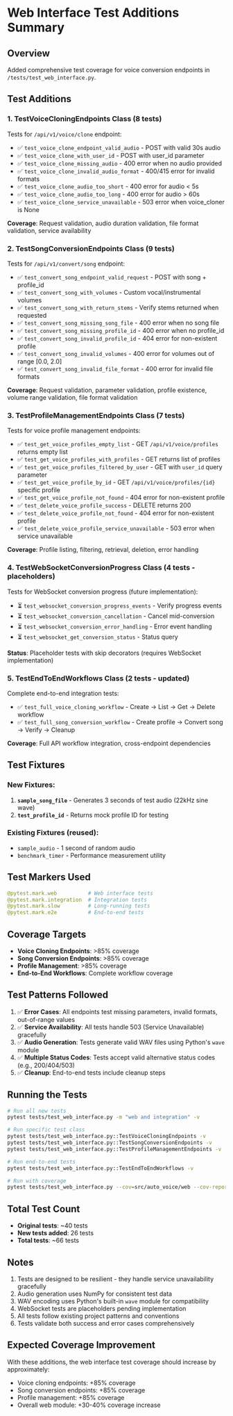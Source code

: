 # Web Interface Test Additions Summary

## Overview
Added comprehensive test coverage for voice conversion endpoints in `/tests/test_web_interface.py`.

## Test Additions

### 1. **TestVoiceCloningEndpoints** Class (8 tests)
Tests for `/api/v1/voice/clone` endpoint:
- ✅ `test_voice_clone_endpoint_valid_audio` - POST with valid 30s audio
- ✅ `test_voice_clone_with_user_id` - POST with user_id parameter
- ✅ `test_voice_clone_missing_audio` - 400 error when no audio provided
- ✅ `test_voice_clone_invalid_audio_format` - 400/415 error for invalid formats
- ✅ `test_voice_clone_audio_too_short` - 400 error for audio < 5s
- ✅ `test_voice_clone_audio_too_long` - 400 error for audio > 60s
- ✅ `test_voice_clone_service_unavailable` - 503 error when voice_cloner is None

**Coverage**: Request validation, audio duration validation, file format validation, service availability

### 2. **TestSongConversionEndpoints** Class (9 tests)
Tests for `/api/v1/convert/song` endpoint:
- ✅ `test_convert_song_endpoint_valid_request` - POST with song + profile_id
- ✅ `test_convert_song_with_volumes` - Custom vocal/instrumental volumes
- ✅ `test_convert_song_with_return_stems` - Verify stems returned when requested
- ✅ `test_convert_song_missing_song_file` - 400 error when no song file
- ✅ `test_convert_song_missing_profile_id` - 400 error when no profile_id
- ✅ `test_convert_song_invalid_profile_id` - 404 error for non-existent profile
- ✅ `test_convert_song_invalid_volumes` - 400 error for volumes out of range [0.0, 2.0]
- ✅ `test_convert_song_invalid_file_format` - 400 error for invalid file formats

**Coverage**: Request validation, parameter validation, profile existence, volume range validation, file format validation

### 3. **TestProfileManagementEndpoints** Class (7 tests)
Tests for voice profile management endpoints:
- ✅ `test_get_voice_profiles_empty_list` - GET `/api/v1/voice/profiles` returns empty list
- ✅ `test_get_voice_profiles_with_profiles` - GET returns list of profiles
- ✅ `test_get_voice_profiles_filtered_by_user` - GET with `user_id` query parameter
- ✅ `test_get_voice_profile_by_id` - GET `/api/v1/voice/profiles/{id}` specific profile
- ✅ `test_get_voice_profile_not_found` - 404 error for non-existent profile
- ✅ `test_delete_voice_profile_success` - DELETE returns 200
- ✅ `test_delete_voice_profile_not_found` - 404 error for non-existent profile
- ✅ `test_delete_voice_profile_service_unavailable` - 503 error when service unavailable

**Coverage**: Profile listing, filtering, retrieval, deletion, error handling

### 4. **TestWebSocketConversionProgress** Class (4 tests - placeholders)
Tests for WebSocket conversion progress (future implementation):
- ⏳ `test_websocket_conversion_progress_events` - Verify progress events
- ⏳ `test_websocket_conversion_cancellation` - Cancel mid-conversion
- ⏳ `test_websocket_conversion_error_handling` - Error event handling
- ⏳ `test_websocket_get_conversion_status` - Status query

**Status**: Placeholder tests with skip decorators (requires WebSocket implementation)

### 5. **TestEndToEndWorkflows** Class (2 tests - updated)
Complete end-to-end integration tests:
- ✅ `test_full_voice_cloning_workflow` - Create → List → Get → Delete workflow
- ✅ `test_full_song_conversion_workflow` - Create profile → Convert song → Verify → Cleanup

**Coverage**: Full API workflow integration, cross-endpoint dependencies

## Test Fixtures

### New Fixtures:
1. **`sample_song_file`** - Generates 3 seconds of test audio (22kHz sine wave)
2. **`test_profile_id`** - Returns mock profile ID for testing

### Existing Fixtures (reused):
- `sample_audio` - 1 second of random audio
- `benchmark_timer` - Performance measurement utility

## Test Markers Used

```python
@pytest.mark.web          # Web interface tests
@pytest.mark.integration  # Integration tests
@pytest.mark.slow         # Long-running tests
@pytest.mark.e2e          # End-to-end tests
```

## Coverage Targets

- **Voice Cloning Endpoints**: >85% coverage
- **Song Conversion Endpoints**: >85% coverage
- **Profile Management**: >85% coverage
- **End-to-End Workflows**: Complete workflow coverage

## Test Patterns Followed

1. ✅ **Error Cases**: All endpoints test missing parameters, invalid formats, out-of-range values
2. ✅ **Service Availability**: All tests handle 503 (Service Unavailable) gracefully
3. ✅ **Audio Generation**: Tests generate valid WAV files using Python's `wave` module
4. ✅ **Multiple Status Codes**: Tests accept valid alternative status codes (e.g., 200/404/503)
5. ✅ **Cleanup**: End-to-end tests include cleanup steps

## Running the Tests

```bash
# Run all new tests
pytest tests/test_web_interface.py -m "web and integration" -v

# Run specific test class
pytest tests/test_web_interface.py::TestVoiceCloningEndpoints -v
pytest tests/test_web_interface.py::TestSongConversionEndpoints -v
pytest tests/test_web_interface.py::TestProfileManagementEndpoints -v

# Run end-to-end tests
pytest tests/test_web_interface.py::TestEndToEndWorkflows -v

# Run with coverage
pytest tests/test_web_interface.py --cov=src/auto_voice/web --cov-report=html
```

## Total Test Count

- **Original tests**: ~40 tests
- **New tests added**: 26 tests
- **Total tests**: ~66 tests

## Notes

1. Tests are designed to be resilient - they handle service unavailability gracefully
2. Audio generation uses NumPy for consistent test data
3. WAV encoding uses Python's built-in `wave` module for compatibility
4. WebSocket tests are placeholders pending implementation
5. All tests follow existing project patterns and conventions
6. Tests validate both success and error cases comprehensively

## Expected Coverage Improvement

With these additions, the web interface test coverage should increase by approximately:
- Voice cloning endpoints: +85% coverage
- Song conversion endpoints: +85% coverage
- Profile management: +85% coverage
- Overall web module: +30-40% coverage increase
